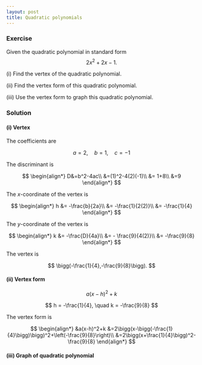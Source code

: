 ```yaml
---
layout: post
title: Quadratic polynomials
---
```


### Exercise

Given the quadratic polynomial in standard form
$$
2x^2+2x-1.
$$

(i) Find the vertex of the quadratic polynomial.

(ii) Find the vertex form of this quadratic polynomial.

(iii) Use the vertex form to graph this quadratic polynomial.

### Solution

#### (i) Vertex

The coefficients are

$$
a=2, \quad b=1,\quad c=-1
$$

The discriminant is

$$
\begin{align*}
D&=b^2-4ac\\
&=(1)^2-4(2)(-1)\\
&= 1+8\\
&=9
\end{align*}
$$

The *x*-coordinate of the vertex is

$$
\begin{align*}
h &= -\frac{b}{2a}\\
&= -\frac{1}{2(2)}\\
&= -\frac{1}{4}
\end{align*}
$$

The *y*-coordinate of the vertex is

$$
\begin{align*}
k &= -\frac{D}{4a}\\
&= - \frac{9}{4(2)}\\
&= -\frac{9}{8}
\end{align*}
$$

The vertex is

$$
\bigg(-\frac{1}{4},-\frac{9}{8}\bigg).
$$

#### (ii) Vertex form

$$
a(x-h)^2+k
$$

$$
h = -\frac{1}{4}, \quad k = -\frac{9}{8}
$$

The vertex form is

$$
\begin{align*}
&a(x-h)^2+k
&=2\bigg(x-\bigg(-\frac{1}{4}\bigg)\bigg)^2+\left(-\frac{9}{8}\right)\\
&=2\bigg(x+\frac{1}{4}\bigg)^2-\frac{9}{8}
\end{align*}
$$

#### (iii) Graph of quadratic polynomial

